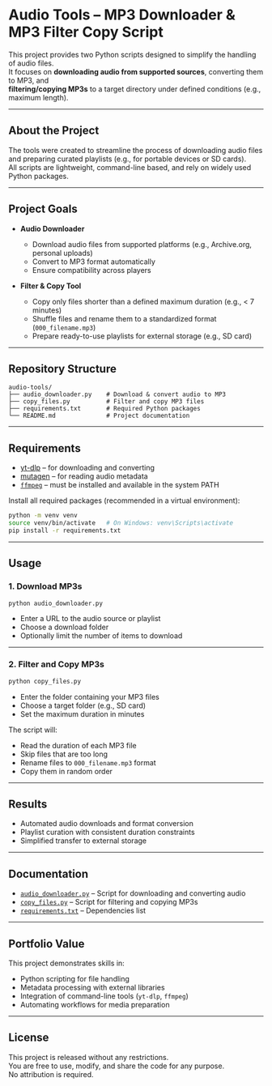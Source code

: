 # Audio Tools – MP3 Downloader & MP3 Filter Copy Script

This project provides two Python scripts designed to simplify the handling of audio files.  
It focuses on **downloading audio from supported sources**, converting them to MP3, and  
**filtering/copying MP3s** to a target directory under defined conditions (e.g., maximum length).

---

## About the Project

The tools were created to streamline the process of downloading audio files  
and preparing curated playlists (e.g., for portable devices or SD cards).  
All scripts are lightweight, command-line based, and rely on widely used Python packages.

---

## Project Goals

- **Audio Downloader**  
  - Download audio files from supported platforms (e.g., Archive.org, personal uploads)  
  - Convert to MP3 format automatically  
  - Ensure compatibility across players  

- **Filter & Copy Tool**  
  - Copy only files shorter than a defined maximum duration (e.g., < 7 minutes)  
  - Shuffle files and rename them to a standardized format (`000_filename.mp3`)  
  - Prepare ready-to-use playlists for external storage (e.g., SD card)  

---

## Repository Structure

```plaintext
audio-tools/
├── audio_downloader.py    # Download & convert audio to MP3
├── copy_files.py          # Filter and copy MP3 files
├── requirements.txt       # Required Python packages
└── README.md              # Project documentation
```

---

## Requirements

- [yt-dlp](https://github.com/yt-dlp/yt-dlp) – for downloading and converting  
- [mutagen](https://mutagen.readthedocs.io/) – for reading audio metadata  
- [`ffmpeg`](https://ffmpeg.org/) – must be installed and available in the system PATH  

Install all required packages (recommended in a virtual environment):

```bash
python -m venv venv
source venv/bin/activate   # On Windows: venv\Scripts\activate
pip install -r requirements.txt
```

---

## Usage

### 1. Download MP3s

```bash
python audio_downloader.py
```

- Enter a URL to the audio source or playlist  
- Choose a download folder  
- Optionally limit the number of items to download  

---

### 2. Filter and Copy MP3s

```bash
python copy_files.py
```

- Enter the folder containing your MP3 files  
- Choose a target folder (e.g., SD card)  
- Set the maximum duration in minutes  

The script will:  
- Read the duration of each MP3 file  
- Skip files that are too long  
- Rename files to `000_filename.mp3` format  
- Copy them in random order  

---

## Results

- Automated audio downloads and format conversion  
- Playlist curation with consistent duration constraints  
- Simplified transfer to external storage  

---

## Documentation

- [`audio_downloader.py`](audio_downloader.py) – Script for downloading and converting audio  
- [`copy_files.py`](copy_files.py) – Script for filtering and copying MP3s  
- [`requirements.txt`](requirements.txt) – Dependencies list  

---

## Portfolio Value

This project demonstrates skills in:  
- Python scripting for file handling  
- Metadata processing with external libraries  
- Integration of command-line tools (`yt-dlp`, `ffmpeg`)  
- Automating workflows for media preparation  

---

## License

This project is released without any restrictions.  
You are free to use, modify, and share the code for any purpose.  
No attribution is required.
